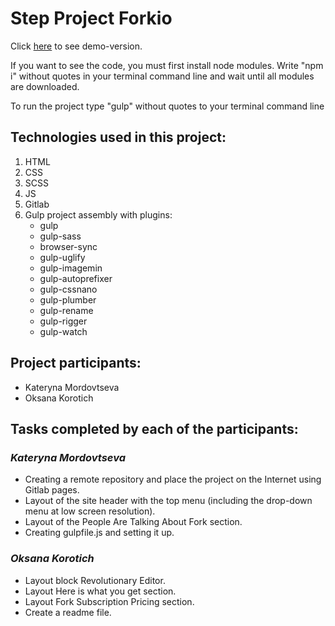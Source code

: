 # Step Project Forkio

Click [here](https://adkanor.gitlab.io/step-project-forkio/) to see demo-version.

If you want to see the code, you must first install node modules.
Write "npm i" without quotes in your terminal command line and wait until all modules are downloaded.

To run the project type "gulp" without quotes to your terminal command line

## Technologies used in this project:

1. HTML
2. CSS
3. SCSS
4. JS
5. Gitlab
6. Gulp project assembly with plugins:
   - gulp
   - gulp-sass
   - browser-sync
   - gulp-uglify
   - gulp-imagemin
   - gulp-autoprefixer
   - gulp-cssnano
   - gulp-plumber
   - gulp-rename
   - gulp-rigger
   - gulp-watch

## Project participants:

- Kateryna Mordovtseva
- Oksana Korotich

## Tasks completed by each of the participants:

### _Kateryna Mordovtseva_

- Creating a remote repository and place the project on the Internet using Gitlab pages.
- Layout of the site header with the top menu (including the drop-down menu at low screen resolution).
- Layout of the People Are Talking About Fork section.
- Сreating gulpfile.js and setting it up.

### _Oksana Korotich_

- Layout block Revolutionary Editor.
- Layout Here is what you get section.
- Layout Fork Subscription Pricing section.
- Create a readme file.
